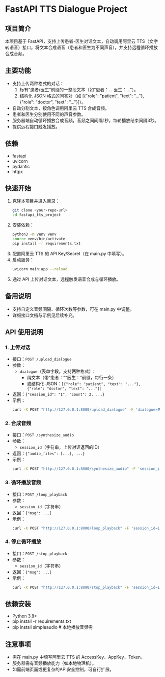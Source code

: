 # FastAPI TTS Dialogue Project

## 项目简介
本项目基于 FastAPI，支持上传患者-医生对话文本，自动调用阿里云 TTS（文字转语音）接口，将文本合成语音（患者和医生为不同声音），并支持远程循环播放合成音频。

## 主要功能
- 支持上传两种格式的对话：
  1. 标有“患者/医生”前缀的一整段文本（如“患者：... 医生：...”）。
  2. 结构化 JSON 格式的问答对（如 [{"role": "patient", "text": "..."}, {"role": "doctor", "text": "..."}]）。
- 自动分割文本，按角色调用阿里云 TTS 合成音频。
- 患者和医生分别使用不同的声音参数。
- 服务器端自动循环播放合成音频，音频之间间隔1秒，每轮播放结束间隔3秒。
- 提供远程接口触发播放。

## 依赖
- fastapi
- uvicorn
- pydantic
- httpx

## 快速开始
1. 克隆本项目并进入目录：
   ```bash
   git clone <your-repo-url>
   cd fastapi_tts_project
   ```
2. 安装依赖：
   ```bash
   python3 -m venv venv
   source venv/bin/activate
   pip install -r requirements.txt
   ```
3. 配置阿里云 TTS 的 API Key/Secret（在 main.py 中填写）。
4. 启动服务：
   ```bash
   uvicorn main:app --reload
   ```
5. 通过 API 上传对话文本，远程触发语音合成与循环播放。

## 备用说明
- 支持自定义音频间隔、循环次数等参数，可在 main.py 中调整。
- 详细接口文档与示例见后续补充。

## API 使用说明

### 1. 上传对话
- 接口：`POST /upload_dialogue`
- 参数：
  - `dialogue`（表单字段，支持两种格式）：
    - 纯文本（带“患者：”“医生：”前缀，每行一条）
    - 或结构化 JSON：`[{"role": "patient", "text": "..."}, {"role": "doctor", "text": "..."}]`
- 返回：`{"session_id": "1", "count": 2, ...}`
- 示例：
  ```bash
  curl -X POST "http://127.0.0.1:8000/upload_dialogue" -F 'dialogue=患者：你好\n医生：你好，有什么问题？'
  ```

### 2. 合成音频
- 接口：`POST /synthesize_audio`
- 参数：
  - `session_id`（字符串，上传对话返回的ID）
- 返回：`{"audio_files": [...], ...}`
- 示例：
  ```bash
  curl -X POST "http://127.0.0.1:8000/synthesize_audio" -F 'session_id=1'
  ```

### 3. 循环播放音频
- 接口：`POST /loop_playback`
- 参数：
  - `session_id`（字符串）
- 返回：`{"msg": ...}`
- 示例：
  ```bash
  curl -X POST "http://127.0.0.1:8000/loop_playback" -F 'session_id=1'
  ```

### 4. 停止循环播放
- 接口：`POST /stop_playback`
- 参数：
  - `session_id`（字符串）
- 返回：`{"msg": ...}`
- 示例：
  ```bash
  curl -X POST "http://127.0.0.1:8000/stop_playback" -F 'session_id=1'
  ```

## 依赖安装
- Python 3.8+
- pip install -r requirements.txt
- pip install simpleaudio  # 本地播放音频需

## 注意事项
- 需在 main.py 中填写阿里云 TTS 的 AccessKey、AppKey、Token。
- 服务器需有音频播放能力（如本地物理机）。
- 如需前端页面或更复杂的API安全控制，可自行扩展。
